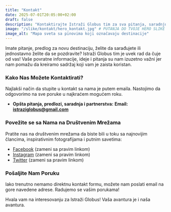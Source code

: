 ```yaml
---
title: "Kontakt"
date: 2025-07-01T20:05:00+02:00
draft: false
description: "Kontaktirajte Istraži Globus tim za sva pitanja, saradnju ili predloge. Radujemo se vašoj poruci!"
image: "/slike/kontakt/hero_kontakt.jpg" # PUTANJA DO TVOJE HERO SLIKE ZA "KONTAKT" STRANICU
image_alt: "Mapa sveta sa pinovima koji označavaju destinacije"
---
```


<p class="intro-paragraph">
Imate pitanje, predlog za novu destinaciju, želite da sarađujete ili jednostavno želite da se pozdravite? Istraži Globus tim je uvek rad da čuje od vas! Vaše povratne informacije, ideje i pitanja su nam izuzetno važni jer nam pomažu da kreiramo sadržaj koji vam je zaista koristan.
</p>

### Kako Nas Možete Kontaktirati?

Najlakši način da stupite u kontakt sa nama je putem emaila. Nastojimo da odgovorimo na sve poruke u najkraćem mogućem roku.

* **Opšta pitanja, predlozi, saradnja i partnerstva:**  <b>Email: istraziglobus@gmail.com</b> 

### Povežite se sa Nama na Društvenim Mrežama

Pratite nas na društvenim mrežama da biste bili u toku sa najnovijim člancima, inspirativnim fotografijama i putnim savetima:

* [Facebook](https://facebook.com/istraziglobus) (zameni sa pravim linkom)
* [Instagram](https://instagram.com/istraziglobus) (zameni sa pravim linkom)
* [Twitter](https://twitter.com/istraziglobus) (zameni sa pravim linkom)

### Pošaljite Nam Poruku

Iako trenutno nemamo direktnu kontakt formu, možete nam poslati email na gore navedene adrese. Radujemo se vašim porukama!

<p class="outro-paragraph">
Hvala vam na interesovanju za Istraži Globus! Vaša avantura je i naša avantura.
</p>